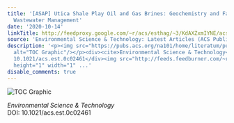 ```yaml
---
title: '[ASAP] Utica Shale Play Oil and Gas Brines: Geochemistry and Factors Influencing
  Wastewater Management'
date: '2020-10-14'
linkTitle: http://feedproxy.google.com/~r/acs/esthag/~3/KdAXZxmIYNE/acs.est.0c02461
source: 'Environmental Science & Technology: Latest Articles (ACS Publications)'
description: '<p><img src="https://pubs.acs.org/na101/home/literatum/publisher/achs/journals/content/esthag/0/esthag.ahead-of-print/acs.est.0c02461/20201014/images/medium/es0c02461_0007.gif"
  alt="TOC Graphic"/></p><div><cite>Environmental Science & Technology</cite></div><div>DOI:
  10.1021/acs.est.0c02461</div><img src="http://feeds.feedburner.com/~r/acs/esthag/~4/KdAXZxmIYNE"
  height="1" width="1" ...'
disable_comments: true
---
```

<p><img src="https://pubs.acs.org/na101/home/literatum/publisher/achs/journals/content/esthag/0/esthag.ahead-of-print/acs.est.0c02461/20201014/images/medium/es0c02461_0007.gif" alt="TOC Graphic"/></p><div><cite>Environmental Science & Technology</cite></div><div>DOI: 10.1021/acs.est.0c02461</div><img src="http://feeds.feedburner.com/~r/acs/esthag/~4/KdAXZxmIYNE" height="1" width="1" ...